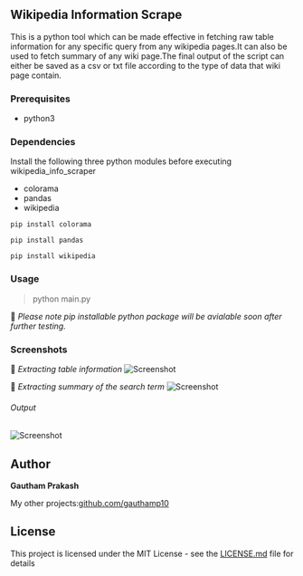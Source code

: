## Wikipedia Information Scrape 
This is a python tool which can be made effective in fetching raw table information for any specific query from any wikipedia pages.It can also be used to fetch summary of any wiki page.The final output of the script can either be saved as a csv or txt file according to the type of data that wiki page contain.

### Prerequisites
- python3

### Dependencies

Install the following three python modules before executing wikipedia_info_scraper
- colorama
- pandas
- wikipedia

```
pip install colorama

pip install pandas

pip install wikipedia
```
### Usage

> python main.py


📝 *Please note pip installable python package will be avialable soon after further testing.*

### Screenshots
📝 *Extracting table information*
![Screenshot](https://raw.githubusercontent.com/gauthamp10/wikiscrape/master/screenie/wiki_scrape.png)

📝 *Extracting summary of the search term*
![Screenshot](https://raw.githubusercontent.com/gauthamp10/wikiscrape/master/screenie/wiki_scrape2.png)

###### Output

![Screenshot](https://raw.githubusercontent.com/gauthamp10/wikiscrape/master/screenie/out.png)


## Author

 **Gautham Prakash**
 
 My other projects:[github.com/gauthamp10](https://gauthamp10.github.io/)

## License

This project is licensed under the MIT License - see the [LICENSE.md](LICENSE.md) file for details
